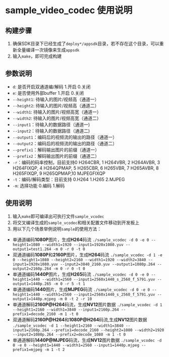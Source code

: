 # sample_video_codec 使用说明

## 构建步骤
1. 确保SDK目录下已经生成了`deploy*/appsdk`目录，若不存在这个目录，可以重新全量编译一次镜像来生成`appsdk`
2. 输入`make`，即可完成构建

## 参数说明
- `d`: 是否开启双通道编/解码 1.开启 0.关闭
- `e`: 是否使用外部buffer 1.开启 0.关闭
- `--height1`: 待输入的图片/视频高（通道一）
- `--height2`: 待输入的图片/视频高（通道二）
- `--width1`: 待输入的图片/视频高宽（通道一）
- `--width2`: 待输入的图片/视频高宽（通道二）
- `--input1`：待输入的数据路径（通道一)
- `--input2`：待输入的数据路径（通道二)
- `--output1`：编码后的视频流的输出的路径（通道一）
- `--output2`：编码后的视频流的输出的路径（通道二）
- `--prefix1`：解码输出图片的前缀（通道一）
- `--prefix2`：解码输出图片的前缀（通道二）
- `-r`：编码的码率控制，目前支持0 H264CBR, 1 H264VBR, 2 H264AVBR, 3 H264FIXQP, 4 H264QPMAP, 5 H265CBR, 6 H265VBR, 7 H265AVBR, 8 H265FIXQP, 9 H265QPMAP,10 MJPEGFIXQP
- `-t`：编码/解码类型：目前支持 0.H264 1.H265 2.MJPEG
- `-m`: 选择功能 0.编码 1.解码


## 使用说明
1. 输入`make`即可编译出可执行文件`sample_vcodec`
2. 将交叉编译生成的`sample_vcodec`和相关配置文件移动到开发板上
3. 用以下几个场景举例说明`sample`的使用方法：
- 单通道编码**1080P**图片，生成**H264**码流
`./sample_vcodec -d 0 -e 0 --height1=1080 --width1=1920 --input1=1920x1080.yuv --output1=test1.264 -m 0 -r 0 -t 0`
- 双通道编码**1080P**和**2160P**图片，生成**H264**码流
`./sample_vcodec -d 1 -e 0 --height1=1080 --height2=2160 --width1=1920 --width2=3840 --input1=1920x1080.yuv --input2=3840_2160.yuv --output1=1080p.264 --output2=2160p.264 -m 0 -r 0 -t 0`
- 单通道编码**1440P**图片，生成**H265**码流
`./sample_vcodec -d 0 -e 0 --height1=1440 --width1=2560 --input1=2560x1440_s_2560_f_5791.yuv --output1=1440p.265 -m 0 -r 5 -t 1`
- 单通道编码**1440**图片，生成**MJPEG**码流
`./sample_vcodec -d 0 -e 0 --height1=1440 --width1=2560 --input1=2560x1440_s_2560_f_5791.yuv --output1=1440p.mjpeg -m 0 -t 2 -r 10`
- 单通道解码**2160P@H264**码流，生成**NV12**图片数据
`./sample_vcodec -d 1 --height1=2160 --width1=3840 --input1=2160p.264 --prefix1=decode_2160 -m 1 -t 0`
- 双通道解码**2160P@H264**和**1080P@H264**码流,生成**NV12**图片数据
`./sample_vcodec -d 1 --height1=2160 --width1=3840 --input1=2160p.264 --prefix1=decode_2160 --height2=1080 --width2=1920 --input2=1080p.264 --prefix2=decode_1080 -m 1 -t 0`
- 单通道解码**1440P@MJPEG**码流，生成**NV12**图片数据
`./sample_vcodec -d 0 -e 0 --height1=1440 --width1=2560 --input1=1440p.mjpeg --prefix1=mjpeg -m 1 -t 2`